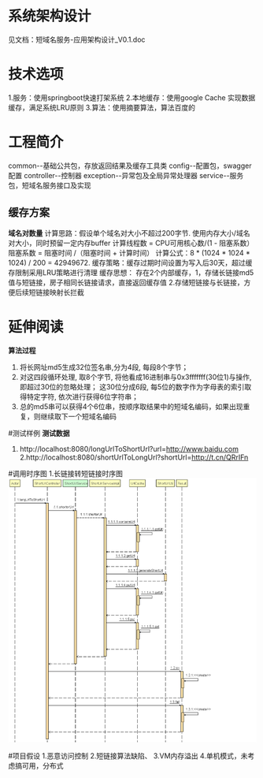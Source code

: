 # 系统架构设计
见文档：短域名服务-应用架构设计_V0.1.doc
# 技术选项
1.服务：使用springboot快速打架系统
2.本地缓存：使用google Cache 实现数据缓存，满足系统LRU原则
3.算法：使用摘要算法，算法百度的
# 工程简介
common--基础公共包，存放返回结果及缓存工具类
config--配置包，swagger配置
controller--控制器
exception--异常包及全局异常处理器
service--服务包，短域名服务接口及实现

## 缓存方案
**域名对数量**
计算思路：假设单个域名对大小不超过200字节. 使用内存大小/域名对大小，同时预留一定内存buffer
计算线程数 = CPU可用核心数/(1 - 阻塞系数）阻塞系数 = 阻塞时间 /（阻塞时间 + 计算时间）
计算公式：8 * (1024 * 1024 * 1024) / 200 = 42949672.
缓存策略：缓存过期时间设置为写入后30天，超过缓存限制采用LRU策略进行清理
缓存思想：
存在2个内部缓存，1，存储长链接md5值与短链接，房子相同长链接请求，直接返回缓存值
2.存储短链接与长链接，方便后续短链接映射长拦截

# 延伸阅读
**算法过程**
1. 将长网址md5生成32位签名串,分为4段, 每段8个字节；
2. 对这四段循环处理, 取8个字节, 将他看成16进制串与0x3fffffff(30位1)与操作, 即超过30位的忽略处理；
   这30位分成6段, 每5位的数字作为字母表的索引取得特定字符, 依次进行获得6位字符串；
3. 总的md5串可以获得4个6位串，按顺序取结果中的短域名编码，如果出现重复，则继续取下一个短域名编码

#测试样例
**测试数据**
1. http://localhost:8080/longUrlToShortUrl?url=http://www.baidu.com
2.http://localhost:8080/shortUrlToLongUrl?shortUrl=http://t.cn/QRrIFn

#调用时序图
1.长链接转短链接时序图
![](Sequence_Diagram_long2short.png)

#项目假设
1.恶意访问控制
2.短链接算法缺陷、
3.VM内存溢出
4.单机模式，未考虑搞可用，分布式